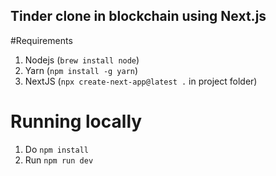## Tinder clone in blockchain using Next.js
#Requirements
1. Nodejs (`brew install node`)
2. Yarn (`npm install -g yarn`)
3. NextJS (`npx create-next-app@latest .` in project folder)

# Running locally
1. Do `npm install`
2. Run `npm run dev`
